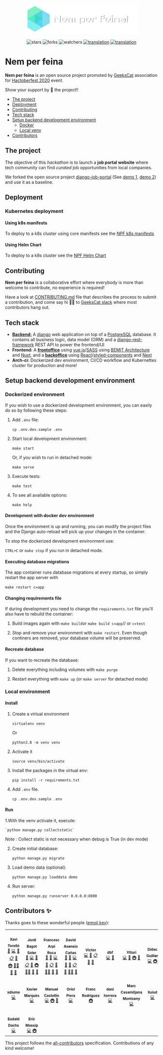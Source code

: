 <p align="center">
    <img alt="banner" src="https://github.com/GeeksCAT/nem-per-feina-logos/raw/main/nemperfeina_large_v2_60px.png"/>
</p>
<p align="center">
    <img alt="stars" src="https://img.shields.io/github/stars/GeeksCAT/nem-per-feina?style=social"/>
    <img alt="forks" src="https://img.shields.io/github/forks/GeeksCAT/nem-per-feina?label=Forks&style=social"/>
    <img alt="watchers" src="https://img.shields.io/github/watchers/GeeksCAT/nem-per-feina?style=social"/>
    <a href="https://weblate.geekscat.org/projects/nem-per-feina/" target="_blank"><img alt="translation" src="https://weblate.geekscat.org/widgets/nem-per-feina/-/svg-badge.svg"/></a>
    <a href="#Contributing"><img alt="translation" src="https://img.shields.io/badge/all_contributors-18-orange.svg?style=flat-square"/></a>
<!-- Update this ^ image with current contributors count //due to centering issues -->
<!-- ALL-CONTRIBUTORS-BADGE:START - Do not remove or modify this section -->
<!-- ALL-CONTRIBUTORS-BADGE:END -->
</p>

<h1>Nem per feina</h1>

**Nem per feina** is an open source project promoted by [GeeksCat](https://geekscat.org/) association for [Hactoberfest 2020](https://hacktoberfest.geekscat.org/) event.

Show your support by 🌟 the project!!

- [The project](#the-project)
- [Deployment](#deployment)
- [Contributing](#contributing)
- [Tech stack](#tech-stack)
- [Setup backend development environment](#setup-backend-development-environment)
  - [Docker](#docker)
  - [Local venv](#local-venv)
- [Contributors](#contributors)

<a name="the-project"></a>

## The project

The objective of this _hackathon_ is to launch a **job portal website** where tech community can find _curated_ job opportunities from local companies.

We forked the open source project [django-job-portal](https://github.com/manjurulhoque/django-job-portal) (See [demo 1](https://django-portal.herokuapp.com/), [demo 2](http://jobs.manjurulhoque.com/)) and use it as a baseline.

<a name="deployment"></a>

## Deployment

### Kubernetes deployment

#### Using k8s manifests

To deploy to a k8s cluster using core manifests see the [NPF k8s manifests](/manifests/README.md)

#### Using Helm Chart

To deploy to a k8s cluster see the [NPF Helm Chart](/helm/npf/README.md)

<a name="contributing"></a>

## Contributing

**Nem per feina** is a collaborative effort where everybody is more than welcome to contribute, no experience is required!

Have a look at [CONTRIBUTING.md](CONTRIBUTING.md) file that describes the process to submit a contribution, and come say hi 👋👋 to [GeeksCat slack](https://geekscat.slack.com) where most contributors hang out.

<a name="tech-stack"></a>

## Tech stack

- **[Backend:](https://github.com/GeeksCAT/nem-per-feina)** A [django](https://www.djangoproject.com/) web application on top of a [PostgreSQL](https://www.postgresql.org/) database. It contains all business logic, data model (ORM) and a [django-rest-framework](https://www.django-rest-framework.org/) REST API to power the frontend/UI
- **Frontend:** A **[frontoffice](https://github.com/GeeksCAT/nem-per-feina-frontoffice)** using [vue.js](https://vuejs.org/)/[SASS](https://sass-lang.com/) using [BEMIT Architecture](https://csswizardry.com/2015/08/bemit-taking-the-bem-naming-convention-a-step-further/) and [Nuxt](https://nuxtjs.org/), and a **[backoffice](https://github.com/GeeksCAT/nem-per-feina-backoffice)** using [React](https://reactjs.org/)/[styled-components](https://styled-components.com/) and [Next](https://nextjs.org/)
- **Arch-ci:** Dockerized dev environment, CI/CD workflow and Kubernettes cluster for production and more!

<a name="setup-backend-development-environment"></a>

## Setup backend development environment

<a name="docker"></a>

### Dockerized environment

If you wish to use a dockerized development environment, you can easily do so by following these steps:

1. Add `.env` file:

   `cp .env.dev.sample .env`

2. Start local development environment:

   `make start`

   Or, if you wish to run in detached mode:

   `make serve`

3. Execute tests:

   `make test`

4. To see all available options:

   `make help`

#### Development with docker dev environment

Once the environment is up and running, you can modify the project files and the
Django auto-reload will pick up your changes in the container.

To stop the dockerized development environment use:

`CTRL+C` or `make stop` if you run in detached mode.

#### Executing database migrations

The app container runs database migrations at every startup, so simply restart the app server with

`make restart c=app`

#### Changing requirements file

If during development you need to change the `requirements.txt` file you'll also have to rebuild the container:

1. Build images again with `make build`or `make build c=app`// or `c=test`

2. Stop and remove your environment with `make restart`. Even though continers are removed, your database volume will be preserved.

#### Recreate database

If you want to recreate the database:

1. Delete everything including volumes with `make purge`

2. Restart everything with `make up` (or `make server` for detached mode)

<a name="local-venv"></a>

### Local environment

#### Install

1. Create a virtual environment

   `virtualenv venv`

   Or

   `python3.8 -m venv venv`

2. Activate it

   `source venv/bin/activate`

3. Install the packages in the virtual env:

   `pip install -r requirements.txt`

4. Add `.env` file.

   `cp .env.dev.sample .env`

#### Run

1.With the venv activate it, execute:

    `python manage.py collectstatic`

_Note_ : Collect static is not necessary when debug is True (in dev mode)

2. Create initial database:

   `python manage.py migrate`

3. Load demo data (optional):

   `python manage.py loaddata demo`

4. Run server:

   `python manage.py runserver 0.0.0.0:8000`

<a name="contributors"></a>

## Contributors ✨

Thanks goes to these wonderful people ([emoji key](https://allcontributors.org/docs/en/emoji-key)):

<!-- ALL-CONTRIBUTORS-LIST:START - Do not remove or modify this section -->
<!-- prettier-ignore-start -->
<!-- markdownlint-disable -->
<table>
  <tr>
    <td align="center"><a href="http://xaviertorello.cat/"><img src="https://avatars3.githubusercontent.com/u/8709244?v=4?s=80" width="80px;" alt=""/><br /><sub><b>Xavi Torelló</b></sub></a><br /><a href="#question-XaviTorello" title="Answering Questions">💬</a> <a href="https://github.com/GeeksCat/nem-per-feina/commits?author=XaviTorello" title="Code">💻</a> <a href="https://github.com/GeeksCat/nem-per-feina/commits?author=XaviTorello" title="Documentation">📖</a> <a href="#eventOrganizing-XaviTorello" title="Event Organizing">📋</a> <a href="#ideas-XaviTorello" title="Ideas, Planning, & Feedback">🤔</a> <a href="#infra-XaviTorello" title="Infrastructure (Hosting, Build-Tools, etc)">🚇</a> <a href="#mentoring-XaviTorello" title="Mentoring">🧑‍🏫</a> <a href="#projectManagement-XaviTorello" title="Project Management">📆</a> <a href="https://github.com/GeeksCat/nem-per-feina/pulls?q=is%3Apr+reviewed-by%3AXaviTorello" title="Reviewed Pull Requests">👀</a></td>
    <td align="center"><a href="https://github.com/jbagot"><img src="https://avatars1.githubusercontent.com/u/11691527?v=4?s=80" width="80px;" alt=""/><br /><sub><b>Jordi Bagot Soler</b></sub></a><br /><a href="#question-jbagot" title="Answering Questions">💬</a> <a href="https://github.com/GeeksCat/nem-per-feina/commits?author=jbagot" title="Code">💻</a> <a href="https://github.com/GeeksCat/nem-per-feina/commits?author=jbagot" title="Documentation">📖</a> <a href="#eventOrganizing-jbagot" title="Event Organizing">📋</a> <a href="#ideas-jbagot" title="Ideas, Planning, & Feedback">🤔</a> <a href="#infra-jbagot" title="Infrastructure (Hosting, Build-Tools, etc)">🚇</a> <a href="#mentoring-jbagot" title="Mentoring">🧑‍🏫</a> <a href="#projectManagement-jbagot" title="Project Management">📆</a> <a href="https://github.com/GeeksCat/nem-per-feina/pulls?q=is%3Apr+reviewed-by%3Ajbagot" title="Reviewed Pull Requests">👀</a></td>
    <td align="center"><a href="https://github.com/francescarpi"><img src="https://avatars0.githubusercontent.com/u/287872?v=4?s=80" width="80px;" alt=""/><br /><sub><b>Francesc Arpí Roca</b></sub></a><br /><a href="#question-francescarpi" title="Answering Questions">💬</a> <a href="https://github.com/GeeksCat/nem-per-feina/issues?q=author%3Afrancescarpi" title="Bug reports">🐛</a> <a href="https://github.com/GeeksCat/nem-per-feina/commits?author=francescarpi" title="Code">💻</a> <a href="https://github.com/GeeksCat/nem-per-feina/commits?author=francescarpi" title="Documentation">📖</a> <a href="#eventOrganizing-francescarpi" title="Event Organizing">📋</a> <a href="#ideas-francescarpi" title="Ideas, Planning, & Feedback">🤔</a> <a href="#mentoring-francescarpi" title="Mentoring">🧑‍🏫</a> <a href="#projectManagement-francescarpi" title="Project Management">📆</a> <a href="https://github.com/GeeksCat/nem-per-feina/pulls?q=is%3Apr+reviewed-by%3Afrancescarpi" title="Reviewed Pull Requests">👀</a></td>
    <td align="center"><a href="https://github.com/d-asensio"><img src="https://avatars2.githubusercontent.com/u/13970905?v=4?s=80" width="80px;" alt=""/><br /><sub><b>David Asensio Cañas</b></sub></a><br /><a href="#question-d-asensio" title="Answering Questions">💬</a> <a href="https://github.com/GeeksCat/nem-per-feina/issues?q=author%3Ad-asensio" title="Bug reports">🐛</a> <a href="https://github.com/GeeksCat/nem-per-feina/commits?author=d-asensio" title="Code">💻</a> <a href="#design-d-asensio" title="Design">🎨</a> <a href="https://github.com/GeeksCat/nem-per-feina/commits?author=d-asensio" title="Documentation">📖</a> <a href="#eventOrganizing-d-asensio" title="Event Organizing">📋</a> <a href="#ideas-d-asensio" title="Ideas, Planning, & Feedback">🤔</a> <a href="#mentoring-d-asensio" title="Mentoring">🧑‍🏫</a> <a href="https://github.com/GeeksCat/nem-per-feina/pulls?q=is%3Apr+reviewed-by%3Ad-asensio" title="Reviewed Pull Requests">👀</a></td>
    <td align="center"><a href="https://www.victormartingarcia.com/"><img src="https://avatars1.githubusercontent.com/u/659832?v=4?s=80" width="80px;" alt=""/><br /><sub><b>Victor</b></sub></a><br /><a href="https://github.com/GeeksCat/nem-per-feina/commits?author=victormartingarcia" title="Code">💻</a> <a href="https://github.com/GeeksCat/nem-per-feina/commits?author=victormartingarcia" title="Documentation">📖</a> <a href="#eventOrganizing-victormartingarcia" title="Event Organizing">📋</a> <a href="#ideas-victormartingarcia" title="Ideas, Planning, & Feedback">🤔</a> <a href="https://github.com/GeeksCat/nem-per-feina/pulls?q=is%3Apr+reviewed-by%3Avictormartingarcia" title="Reviewed Pull Requests">👀</a></td>
    <td align="center"><a href="https://github.com/fullonic"><img src="https://avatars3.githubusercontent.com/u/13336073?v=4?s=80" width="80px;" alt=""/><br /><sub><b>dbf</b></sub></a><br /><a href="https://github.com/GeeksCat/nem-per-feina/commits?author=fullonic" title="Code">💻</a> <a href="https://github.com/GeeksCat/nem-per-feina/pulls?q=is%3Apr+reviewed-by%3Afullonic" title="Reviewed Pull Requests">👀</a></td>
    <td align="center"><a href="https://github.com/ytturi"><img src="https://avatars2.githubusercontent.com/u/8191681?v=4?s=80" width="80px;" alt=""/><br /><sub><b>Ytturi</b></sub></a><br /><a href="https://github.com/GeeksCat/nem-per-feina/commits?author=ytturi" title="Code">💻</a> <a href="#ideas-ytturi" title="Ideas, Planning, & Feedback">🤔</a> <a href="#infra-ytturi" title="Infrastructure (Hosting, Build-Tools, etc)">🚇</a> <a href="https://github.com/GeeksCat/nem-per-feina/pulls?q=is%3Apr+reviewed-by%3Aytturi" title="Reviewed Pull Requests">👀</a></td>
    <td align="center"><a href="https://github.com/dguillen12"><img src="https://avatars0.githubusercontent.com/u/71018943?v=4?s=80" width="80px;" alt=""/><br /><sub><b>Didac Guillen</b></sub></a><br /><a href="https://github.com/GeeksCat/nem-per-feina/commits?author=dguillen12" title="Code">💻</a> <a href="#infra-dguillen12" title="Infrastructure (Hosting, Build-Tools, etc)">🚇</a></td>
  </tr>
  <tr>
    <td align="center"><a href="https://github.com/xdiume"><img src="https://avatars1.githubusercontent.com/u/72464185?v=4?s=80" width="80px;" alt=""/><br /><sub><b>xdiume</b></sub></a><br /><a href="https://github.com/GeeksCat/nem-per-feina/commits?author=xdiume" title="Code">💻</a></td>
    <td align="center"><a href="https://avatars.githubusercontent.com/u/6842807"><img src="https://avatars2.githubusercontent.com/u/6842807?v=4?s=80" width="80px;" alt=""/><br /><sub><b>Xavier Marquès</b></sub></a><br /><a href="https://github.com/GeeksCat/nem-per-feina/commits?author=wolframtheta" title="Code">💻</a></td>
    <td align="center"><a href="https://www.linkedin.com/in/castellinmanuel/"><img src="https://avatars2.githubusercontent.com/u/2655072?v=4?s=80" width="80px;" alt=""/><br /><sub><b>Manuel Castellin</b></sub></a><br /><a href="https://github.com/GeeksCat/nem-per-feina/commits?author=mcastellin" title="Code">💻</a> <a href="#infra-mcastellin" title="Infrastructure (Hosting, Build-Tools, etc)">🚇</a> <a href="https://github.com/GeeksCat/nem-per-feina/pulls?q=is%3Apr+reviewed-by%3Amcastellin" title="Reviewed Pull Requests">👀</a></td>
    <td align="center"><a href="https://github.com/oriolpiera"><img src="https://avatars2.githubusercontent.com/u/26488435?v=4?s=80" width="80px;" alt=""/><br /><sub><b>Oriol Piera</b></sub></a><br /><a href="https://github.com/GeeksCat/nem-per-feina/commits?author=oriolpiera" title="Code">💻</a></td>
    <td align="center"><a href="http://www.tecob.com/"><img src="https://avatars3.githubusercontent.com/u/2232647?v=4?s=80" width="80px;" alt=""/><br /><sub><b>Franc Rodriguez</b></sub></a><br /><a href="#infra-francrodriguez" title="Infrastructure (Hosting, Build-Tools, etc)">🚇</a></td>
    <td align="center"><a href="https://stackoverflow.com/users/842935/danihp?tab=profile"><img src="https://avatars2.githubusercontent.com/u/3105983?v=4?s=80" width="80px;" alt=""/><br /><sub><b>dani herrera</b></sub></a><br /><a href="https://github.com/GeeksCat/nem-per-feina/commits?author=ctrl-alt-d" title="Code">💻</a></td>
    <td align="center"><a href="https://github.com/mcmontseny"><img src="https://avatars0.githubusercontent.com/u/72517550?v=4?s=80" width="80px;" alt=""/><br /><sub><b>Marc Casamitjana Montseny</b></sub></a><br /><a href="https://github.com/GeeksCat/nem-per-feina/commits?author=mcmontseny" title="Code">💻</a></td>
    <td align="center"><a href="https://github.com/lluisd"><img src="https://avatars3.githubusercontent.com/u/7629843?v=4?s=80" width="80px;" alt=""/><br /><sub><b>lluisd</b></sub></a><br /><a href="https://github.com/GeeksCat/nem-per-feina/commits?author=lluisd" title="Code">💻</a></td>
  </tr>
  <tr>
    <td align="center"><a href="https://github.com/eudago"><img src="https://avatars2.githubusercontent.com/u/809916?v=4?s=80" width="80px;" alt=""/><br /><sub><b>Eudald Dachs</b></sub></a><br /><a href="https://github.com/GeeksCat/nem-per-feina/commits?author=eudago" title="Code">💻</a></td>
    <td align="center"><a href="https://www.linkedin.com/in/ericmassip/"><img src="https://avatars3.githubusercontent.com/u/22151914?v=4?s=80" width="80px;" alt=""/><br /><sub><b>Eric Massip</b></sub></a><br /><a href="https://github.com/GeeksCat/nem-per-feina/commits?author=ericmassip" title="Code">💻</a> <a href="#infra-ericmassip" title="Infrastructure (Hosting, Build-Tools, etc)">🚇</a></td>
  </tr>
</table>

<!-- markdownlint-restore -->
<!-- prettier-ignore-end -->

<!-- ALL-CONTRIBUTORS-LIST:END -->

This project follows the [all-contributors](https://github.com/all-contributors/all-contributors) specification. Contributions of any kind welcome!
